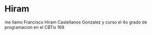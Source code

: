 # Hiram 
me llamo Francisco Hiram Castellanos Gonzalez y curso el 4o grado de programacion en el CBTis 169
